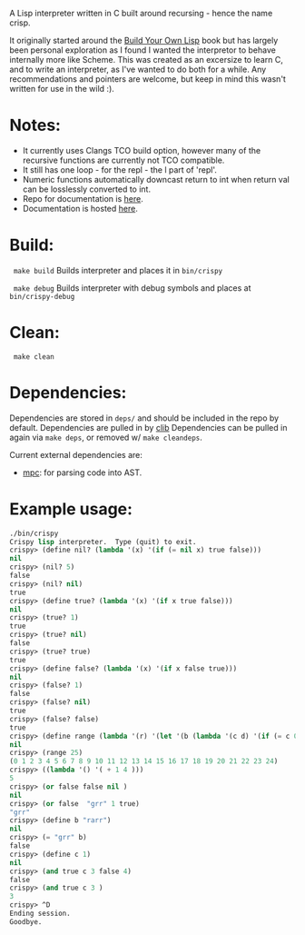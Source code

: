 A Lisp interpreter written in C built around recursing - hence the name crisp.

It originally started around the [Build Your Own Lisp](http://www.buildyourownlisp.com/) book but has largely been personal exploration as I found I wanted the interpretor to behave internally more like Scheme.  This was created as an excersize to learn C, and to write an interpreter, as I've wanted to do both for a while.  Any recommendations and pointers are welcome, but keep in mind this wasn't written for use in the wild :).

# Notes:
 - It currently uses Clangs TCO build option, however many of the recursive functions are currently not TCO compatible.
 - It still has one loop - for the repl - the l part of 'repl'.
 - Numeric functions automatically downcast return to int when return val can be losslessly converted to int.
 - Repo for documentation is [here](https://github.com/thea-leake/crispy-docs).
 - Documentation is hosted [here](https://blooming-hollows-95289.herokuapp.com/).

# Build:
``` make build```
Builds interpreter and places it in ```bin/crispy```

``` make debug```
Builds interpreter with debug symbols and places at ```bin/crispy-debug```

# Clean:
``` make clean```

# Dependencies:
Dependencies are stored in `deps/` and should be included in the repo by default.
Dependencies are pulled in by [clib](https://github.com/clibs/clib)
Dependencies can be pulled in again via `make deps`, or removed w/ `make cleandeps`.

Current external dependencies are:
 - [mpc](https://github.com/orangeduck/mpc): for parsing code into AST.

# Example usage:
```lisp
./bin/crispy
Crispy lisp interpreter.  Type (quit) to exit.
crispy> (define nil? (lambda '(x) '(if (= nil x) true false)))
nil
crispy> (nil? 5)
false
crispy> (nil? nil)
true
crispy> (define true? (lambda '(x) '(if x true false)))
nil
crispy> (true? 1)
true
crispy> (true? nil)
false
crispy> (true? true)
true
crispy> (define false? (lambda '(x) '(if x false true)))
nil
crispy> (false? 1)
false
crispy> (false? nil)
true
crispy> (false? false)
true
crispy> (define range (lambda '(r) '(let '(b (lambda '(c d) '(if (= c 0) d (b (- c 1 ) (cons c d )) )))  b r '()  )))
nil
crispy> (range 25)
(0 1 2 3 4 5 6 7 8 9 10 11 12 13 14 15 16 17 18 19 20 21 22 23 24)
crispy> ((lambda '() '( + 1 4 )))
5
crispy> (or false false nil )
nil
crispy> (or false  "grr" 1 true)
"grr"
crispy> (define b "rarr")
nil
crispy> (= "grr" b)
false
crispy> (define c 1)
nil
crispy> (and true c 3 false 4)
false
crispy> (and true c 3 )
3
crispy> ^D
Ending session.
Goodbye.
```
